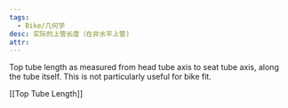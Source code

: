 ```yaml
---
tags:
  - Bike/几何学
desc: 实际的上管长度（在非水平上管)
attr: 
---
```


Top tube length as measured from head tube axis to seat tube axis, along the tube itself.
This is not particularly useful for bike fit.

[[Top Tube Length]]